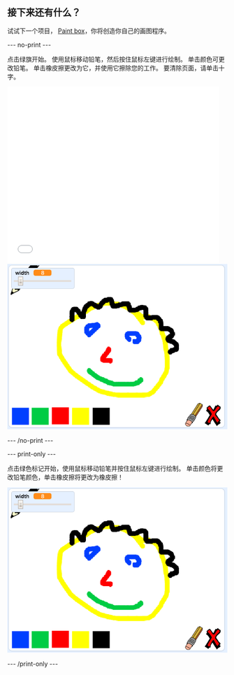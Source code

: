 ## 接下来还有什么？

试试下一个项目， [Paint box](https://projects.raspberrypi.org/en/projects/paint-box?utm_source=pathway&utm_medium=whatnext&utm_campaign=projects)，你将创造你自己的画图程序。

--- no-print ---

点击绿旗开始。 使用鼠标移动铅笔，然后按住鼠标左键进行绘制。 单击颜色可更改铅笔。 单击橡皮擦更改为它，并使用它擦除您的工作。 要清除页面，请单击十字。

<div class="scratch-preview">
  <iframe allowtransparency="true" width="485" height="402" src="//scratch.mit.edu/projects/embed/267243161/?autostart=false" frameborder="0" scrolling="no"></iframe>
  <img src="images/paint-box-showcase.png">
</div>

--- /no-print ---

--- print-only ---

点击绿色标记开始，使用鼠标移动铅笔并按住鼠标左键进行绘制。 单击颜色将更改铅笔颜色，单击橡皮擦将更改为橡皮擦！

![展示](images/paint-box-showcase.png)

--- /print-only ---
